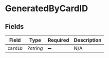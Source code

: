 # GeneratedByCardID


## Fields

| Field              | Type               | Required           | Description        |
| ------------------ | ------------------ | ------------------ | ------------------ |
| `cardID`           | *?string*          | :heavy_minus_sign: | N/A                |